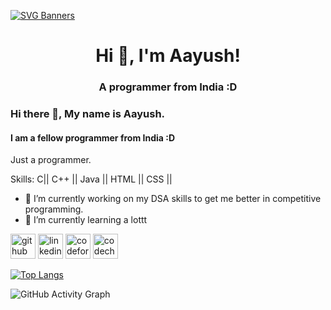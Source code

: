 [![SVG Banners](https://svg-banners.vercel.app/api?type=typeWriter&text1=welcome_To_My_Profile&width=800&height=400)](https://github.com/Akshay090/svg-banners)

<h1 align="center">Hi 👋, I'm Aayush!</h1>
<h3 align="center">A programmer from India :D</h3>

### Hi there 👋, My name is Aayush.
#### I am a fellow programmer from India :D
Just a programmer.

Skills: C|| C++ || Java || HTML || CSS ||

- 🔭 I’m currently working on  my DSA skills to get me better in competitive programming. 
- 🌱 I’m currently learning a lottt 

[<img src='https://cdn.jsdelivr.net/npm/simple-icons@3.0.1/icons/github.svg' alt='github' height='40'>](https://github.com/aayush-kumar-2310)  [<img src='https://cdn.jsdelivr.net/npm/simple-icons@3.0.1/icons/linkedin.svg' alt='linkedin' height='40'>](https://www.linkedin.com/in/aayush-kumar-537844206/)  [<img src='https://cdn.jsdelivr.net/npm/simple-icons@3.0.1/icons/codeforces.svg' alt='codeforces' height='40'>](https://codeforces.com/profile/virus_07)  [<img src='https://cdn.jsdelivr.net/npm/simple-icons@3.0.1/icons/codechef.svg' alt='codechef' height='40'>](https://www.codechef.com/users/virus2310)  

[![Top Langs](https://github-readme-stats.vercel.app/api/top-langs/?username=aayush-kumar-2310)](https://github.com/anuraghazra/github-readme-stats)

![GitHub Activity Graph](https://activity-graph.herokuapp.com/graph?username=aayush-kumar-2310)  

